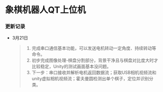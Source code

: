 # 象棋机器人QT上位机



### 更新记录

* 3月21日

  > 1. 完成串口通信基本功能，可以发送电机转动一定角度、持续转动等命令。
  > 2. 初步完成图像处理-棋盘分割部分，背景干净且与棋盘对比度大时才比较稳定，Unity的测试画面基本没问题。
  > 3. 下一步：串口接收并解析电机返回数据流；获取USB相机视频流和unity虚拟相机视频流；霍夫曼圆检测出单个棋子，定位并识别分类。
